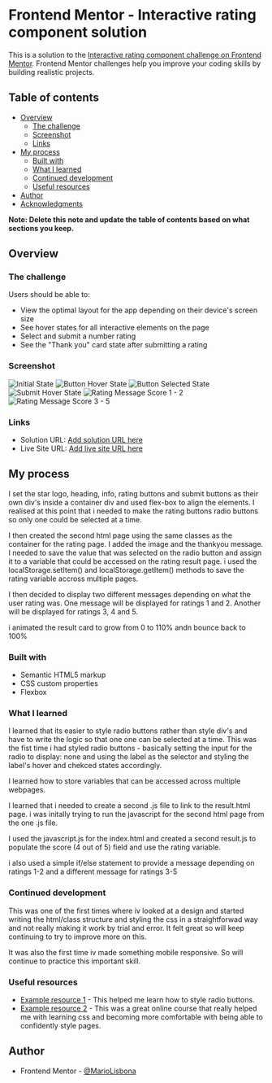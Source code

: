 # Frontend Mentor - Interactive rating component solution

This is a solution to the [Interactive rating component challenge on Frontend Mentor](https://www.frontendmentor.io/challenges/interactive-rating-component-koxpeBUmI). Frontend Mentor challenges help you improve your coding skills by building realistic projects. 

## Table of contents

- [Overview](#overview)
  - [The challenge](#the-challenge)
  - [Screenshot](#screenshot)
  - [Links](#links)
- [My process](#my-process)
  - [Built with](#built-with)
  - [What I learned](#what-i-learned)
  - [Continued development](#continued-development)
  - [Useful resources](#useful-resources)
- [Author](#author)
- [Acknowledgments](#acknowledgments)

**Note: Delete this note and update the table of contents based on what sections you keep.**

## Overview

### The challenge

Users should be able to:

- View the optimal layout for the app depending on their device's screen size
- See hover states for all interactive elements on the page
- Select and submit a number rating
- See the "Thank you" card state after submitting a rating

### Screenshot

![Initial State](./screenshots/inital-state.jpg)
![Button Hover State](./screenshots/button-hover-state.jpg)
![Button Selected State](./screenshots/button-selected-state.jpg)
![Submit Hover State](./screenshots/submit-hover-state.jpg)
![Rating Message Score 1 - 2](./screenshots/rating-1-2-message.jpg)
![Rating Message Score 3 - 5](./screenshots/rating-3-5-message.jpg)

### Links

- Solution URL: [Add solution URL here](https://github.com/MarioLisbona/FEM-interactive-rating-component)
- Live Site URL: [Add live site URL here](https://mariolisbona.github.io/FEM-interactive-rating-component/)

## My process
I set the star logo, heading, info, rating buttons and submit buttons as their own div's inside a container div and used flex-box to align the elements. I realised at this point that i needed to make the rating buttons radio buttons so only one could be selected at a time. 

I then created the second html page using the same classes as the container for the rating page. I added the image and the thankyou message. I needed to save the value that was selected on the radio button and assign it to a variable that could be accessed on the rating result page. i used the localStorage.setItem() and localStorage.getItem() methods to save the rating variable accross multiple pages.

I then decided to display two different messages depending on what the user rating was. One message will be displayed for ratings 1 and 2. Another will be displayed for ratings 3, 4 and 5.

i animated the result card to grow from 0 to 110% andn bounce back to 100%


### Built with

- Semantic HTML5 markup
- CSS custom properties
- Flexbox

### What I learned

I learned that its easier to style radio buttons rather than style div's and have to write the logic so that one one can be selected at a time.
This was the fist time i had styled radio buttons - basically setting the input for the radio to display: none and using the label as the selector and styling the label's hover and chekced states accordingly.

I learned how to store variables that can be accessed across multiple webpages.

I learned that i needed to create a second .js file to link to the result.html page. i was initally trying to run the javascript for the second html page from the one .js file.

I used the javascript.js for the index.html and created a second result.js to populate the score (4 out of 5) field and use the rating variable.

i also used a simple if/else statement to provide a message depending on ratings 1-2 and a different message for ratings 3-5

### Continued development

This was one of the first times where iv looked at a design and started writing the html/class structure and styling the css in a straightforwad way and not really making it work by trial and error. It felt great so will keep continuing to try to improve more on this.

It was also the first time iv made something mobile responsive. So will continue to practice this important skill.

### Useful resources

- [Example resource 1](https://stackoverflow.com/questions/4641752/css-how-to-style-a-selected-radio-buttons-label) - This helped me learn how to style radio buttons.
- [Example resource 2](https://courses.webdevsimplified.com/) - This was a great online course that really helped me with learning css and becoming more comfortable with being able to confidently style pages.


## Author

- Frontend Mentor - [@MarioLisbona](https://www.frontendmentor.io/profile/MarioLisbona)


